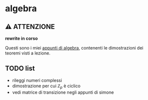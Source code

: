 # algebra

## ⚠️ ATTENZIONE 

**rewrite in corso**

Questi sono i miei [appunti di algebra](https://ph04.github.io/algebra/html/index.html), contenenti le dimostrazioni dei teoremi visti a lezione.

## TODO list

- rileggi numeri complessi
- dimostrazione per cui $\mathbb{Z}_p$ è ciclico
- vedi matrice di transizione negli appunti di simone

